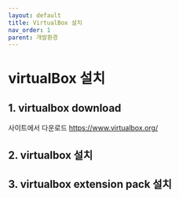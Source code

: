 ```yaml
---
layout: default
title: VirtualBox 설치
nav_order: 1
parent: 개발환경
---
```


# virtualBox 설치

## 1. virtualbox download
사이트에서 다운로드 https://www.virtualbox.org/

## 2. virtualbox 설치

## 3. virtualbox extension pack 설치